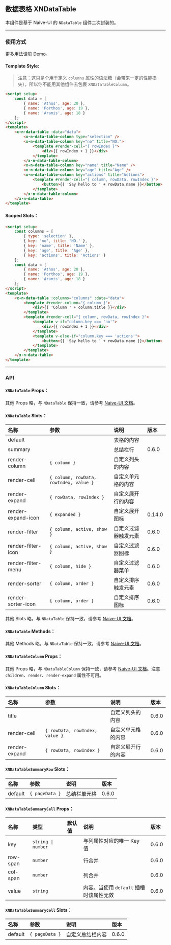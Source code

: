 ﻿## 数据表格 XNDataTable

本组件是基于 Naive-UI 的 `NDataTable` 组件二次封装的。

---

### 使用方式

更多用法请见 Demo。

#### Template Style:

> 注意：这只是个用于定义 `columns` 属性的语法糖（会带来一定的性能损失），所以你不能用其他组件去包裹 `XNDataTableColumn`。

```html
<script setup>
    const data = [
        { name: 'Athos', age: 20 },
        { name: 'Porthos', age: 19 },
        { name: 'Aramis', age: 18 }
    ];
</script>
<template>
    <x-n-data-table :data="data">
        <x-n-data-table-column type="selection" />
        <x-n-data-table-column key="no" title="NO.">
            <template #render-cell="{ rowIndex }">
                <div>{{ rowIndex + 1 }}</div>
            </template>
        </x-n-data-table-column>
        <x-n-data-table-column key="name" title="Name" />
        <x-n-data-table-column key="age" title="Age" />
        <x-n-data-table-column key="actions" title="Actions">
            <template #render-cell="{ column, rowData, rowIndex }">
                <button>{{ 'Say hello to ' + rowData.name }}</button>
            </template>
        </x-n-data-table-column>
    </x-n-data-table>
</template>
```

#### Scoped Slots：

```html
<script setup>
    const columns = [
        { type: 'selection' },
        { key: 'no', title: 'NO.' },
        { key: 'name', title: 'Name' },
        { key: 'age', title: 'Age' },
        { key: 'actions', title: 'Actions' }
    ];
    const data = [
        { name: 'Athos', age: 20 },
        { name: 'Porthos', age: 19 },
        { name: 'Aramis', age: 18 }
    ];
</script>
<template>
    <x-n-data-table :columns="columns" :data="data">
        <template #render-column="{ column }">
            <div>{{ 'Column ' + column.title }}</div>
        </template>
        <template #render-cell="{ column, rowData, rowIndex }">
            <template v-if="column.key === 'no'">
                <div>{{ rowIndex + 1 }}</div>
            </template>
            <template v-else-if="column.key === 'actions'">
                <button>{{ 'Say hello to ' + rowData.name }}</button>
            </template>
        </template>
    </x-n-data-table>
</template>
```

---

### API

#### `XNDataTable` Props：

其他 Props 略，与 `NDataTable` 保持一致，请参考 [Naive-UI 文档](https://www.naiveui.com/zh-CN/os-theme/components/data-table#DataTable-Props)。

#### `XNDataTable` Slots：

| 名称               | 参数                                   | 说明                 | 版本   |
| :----------------- | :------------------------------------- | :------------------- | :----- |
| default            |                                        | 表格的内容           |        |
| summary            |                                        | 总结栏行             | 0.6.0  |
| render-column      | `{ column }`                           | 自定义列头的内容     |        |
| render-cell        | `{ column, rowData, rowIndex, value }` | 自定义单元格的内容   |        |
| render-expand      | `{ rowData, rowIndex }`                | 自定义展开行的内容   |        |
| render-expand-icon | `{ expanded }`                         | 自定义展开图标       | 0.14.0 |
| render-filter      | `{ column, active, show }`             | 自定义过滤器触发元素 | 0.6.0  |
| render-filter-icon | `{ column, active, show }`             | 自定义过滤器图标     | 0.6.0  |
| render-filter-menu | `{ column, hide }`                     | 自定义过滤器菜单     | 0.6.0  |
| render-sorter      | `{ column, order }`                    | 自定义排序触发元素   | 0.6.0  |
| render-sorter-icon | `{ column, order }`                    | 自定义排序图标       | 0.6.0  |

其他 Slots 略，与 `NDataTable` 保持一致，请参考 [Naive-UI 文档](https://www.naiveui.com/zh-CN/os-theme/components/data-table#DataTable-Slots)。

#### `XNDataTable` Methods：

其他 Methods 略，与 `NDataTable` 保持一致，请参考 [Naive-UI 文档](https://www.naiveui.com/zh-CN/os-theme/components/data-table#DataTable-Methods)。

#### `XNDataTableColumn` Props：

其他 Props 略，与 `NDataTableColumn` 保持一致，请参考 [Naive-UI 文档](https://www.naiveui.com/zh-CN/os-theme/components/data-table#DataTableColumn-Properties)。注意 `children`、`render`、`render-expand` 属性不可用。

#### `XNDataTableColumn` Slots：

| 名称          | 参数                           | 说明               | 版本  |
| :------------ | :----------------------------- | :----------------- | :---- |
| title         |                                | 自定义列头的内容   | 0.6.0 |
| render-cell   | `{ rowData, rowIndex, value }` | 自定义单元格的内容 | 0.6.0 |
| render-expand | `{ rowData, rowIndex }`        | 自定义展开行的内容 | 0.6.0 |

#### `XNDataTableSummaryRow` Slots：

| 名称    | 参数           | 说明         | 版本  |
| :------ | :------------- | :----------- | :---- |
| default | `{ pageData }` | 总结栏单元格 | 0.6.0 |

#### `XNDataTableSummaryCell` Props：

| 名称     | 类型               | 默认值 | 说明                                    | 版本  |
| :------- | :----------------- | :----- | :-------------------------------------- | :---- |
| key      | `string \| number` |        | 与列属性对应的唯一 Key 值               | 0.6.0 |
| row-span | `number`           |        | 行合并                                  | 0.6.0 |
| col-span | `number`           |        | 列合并                                  | 0.6.0 |
| value    | `string`           |        | 内容。当使用 `default` 插槽时该属性无效 | 0.6.0 |

#### `XNDataTableSummaryCell` Slots：

| 名称    | 参数           | 说明             | 版本  |
| :------ | :------------- | :--------------- | :---- |
| default | `{ pageData }` | 自定义总结栏内容 | 0.6.0 |
